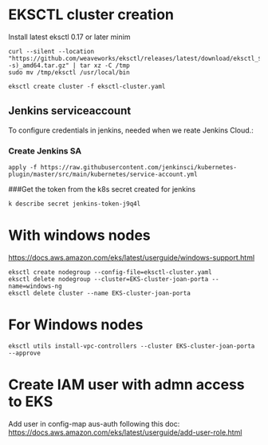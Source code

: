 # EKSCTL cluster creation

Install latest eksctl 0.17 or later minim
```
curl --silent --location "https://github.com/weaveworks/eksctl/releases/latest/download/eksctl_$(uname -s)_amd64.tar.gz" | tar xz -C /tmp
sudo mv /tmp/eksctl /usr/local/bin
```
```
eksctl create cluster -f eksctl-cluster.yaml
```
## Jenkins serviceaccount
To configure credentials in jenkins, needed when we reate Jenkins Cloud.:
### Create Jenkins SA
```
apply -f https://raw.githubusercontent.com/jenkinsci/kubernetes-plugin/master/src/main/kubernetes/service-account.yml
```
###Get the token from the k8s secret created for jenkins
```
k describe secret jenkins-token-j9q4l
```

# With windows nodes
https://docs.aws.amazon.com/eks/latest/userguide/windows-support.html

```
eksctl create nodegroup --config-file=eksctl-cluster.yaml
eksctl delete nodegroup --cluster=EKS-cluster-joan-porta --name=windows-ng
eksctl delete cluster --name EKS-cluster-joan-porta
```
# For Windows nodes
```
eksctl utils install-vpc-controllers --cluster EKS-cluster-joan-porta --approve
```
# Create IAM user with admn access to EKS

Add user in config-map aus-auth following this doc:
https://docs.aws.amazon.com/eks/latest/userguide/add-user-role.html
